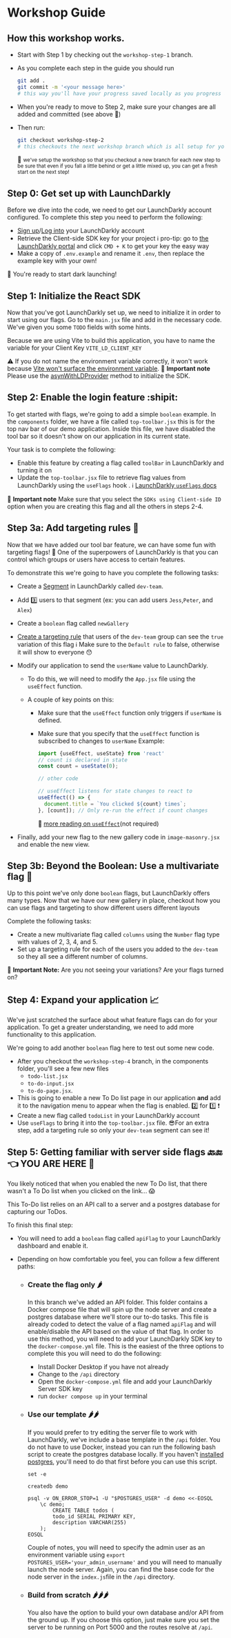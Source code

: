 # Workshop Guide



## How this workshop works. 

- Start with Step 1 by checking out the `workshop-step-1` branch. 

- As you complete each step in the guide you should run
  ````bash
  git add .
  git commit -m '<your message here>'
  # this way you'll have your progress saved locally as you progress and you can come back to each branch later
  ````

- When you're ready to move to Step 2, make sure your changes are all added and committed (see above :eyes:)

- Then run:
  ```bash
  git checkout workshop-step-2
  # this checkouts the next workshop branch which is all setup for you start the next step! 
  ```

  :information_desk_person: <small>we've setup the workshop so that you checkout a new branch for each new step to be sure that even if you fall a little behind or get a little mixed up, you can get a fresh start on the next step!</small>



## Step 0: Get set up with LaunchDarkly 

Before we dive into the code, we need to get our LaunchDarkly account configured. To complete this step you need to perform the following:
* [Sign up](https://launchdarkly.com/pricing/)/[Log into](https://app.launchdarkly.com/) your LaunchDarkly account
* Retrieve the Client-side SDK key for your project
  :information_source: pro-tip: go to [the LaunchDarkly portal](https://app.launchdarkly.com/) and click `CMD + K` to get your key the easy way
* Make a copy of  `.env.example` and rename it `.env`, then replace the example key with your own!

:rocket: You're ready to start dark launching!



## Step 1: Initialize the React SDK

Now that you've got LaunchDarkly set up, we need to initialize it in order to start using our flags. 
Go to the `main.jsx` file and add in the necessary code. We've given you some `TODO` fields with some hints. 

Because we are using Vite to build this application, you have to name the variable for your Client Key `VITE_LD_CLIENT_KEY`

:warning: If you do not name the environment variable correctly, it won't work because [Vite won't surface the environment variable](https://vitejs.dev/config/#environment-variables).
:information_desk_person: **Important note** Please use the [asynWithLDProvider](https://docs.launchdarkly.com/sdk/client-side/react/react-web#initializing-using-asyncwithldprovider) method to initialize the SDK.



## Step 2: Enable the login feature :shipit:

To get started with flags, we're going to add a simple `boolean` example. 
In the `components` folder, we have a file called `top-toolbar.jsx` this is for the top nav bar of our demo application. 
Inside this file, we have disabled the tool bar so it doesn't show on our application in its current state. 

Your task is to complete the following:

* Enable this feature by creating a flag called `toolBar` in LaunchDarkly and turning it on
* Update the `top-toolbar.jsx` file to retrieve flag values from LaunchDarkly using the `useFlags` hook .
  :information_source: [LaunchDarkly `useFlags` docs](https://docs.launchdarkly.com/sdk/client-side/react/react-web#hooks)

:information_desk_person: **Important note** Make sure that you select the `SDKs using Client-side ID` option when you are creating this flag and all the others in steps 2-4. 



## Step 3a: Add targeting rules 🎯

Now that we have added our tool bar feature, we can have some fun with targeting flags! :tada:
One of the superpowers of LaunchDarkly is that you can control which groups or users have access to certain features. 

To demonstrate this we're going to have you complete the following tasks:

* Create a [Segment](https://docs.launchdarkly.com/home/users/segments) in LaunchDarkly called `dev-team`. 
* Add :three: users to that segment (ex: you can add users `Jess`,`Peter`, and `Alex`)
* Create a `boolean` flag called `newGallery`
* [Create a targeting rule](https://docs.launchdarkly.com/home/flags/targeting-rules) that users of the `dev-team` group can see the `true` variation of this flag
  :information_source: Make sure to the `Default rule` to false, otherwise it will show to everyone :hushed: 
* Modify our application to send the `userName` value to LaunchDarkly. 

  * To do this, we will need to modify the `App.jsx` file using the `useEffect` function. 
  * A couple of key points on this: 

    * Make sure that the `useEffect` function only triggers if  `userName` is defined. 
    * Make sure that you specify that the `useEffect` function is subscribed to changes to `userName` 
      Example:

      ```javascript
      import {useEffect, useState} from 'react'
      // count is declared in state
      const count = useState(0);
      
      // other code
      
      // useEffect listens for state changes to react to
      useEffect(() => {
        document.title = `You clicked ${count} times`;
      }, [count]); // Only re-run the effect if count changes
      ```

      :information_desk_person: [more reading on `useEffect`](https://reactjs.org/docs/hooks-effect.html)(not required)

* Finally, add your new flag to the new gallery code in `image-masonry.jsx` and enable the new view.



## Step 3b: Beyond the Boolean: Use a multivariate flag 🤯

Up to this point we've only done `boolean` flags, but LaunchDarkly offers many types. 
Now that we have our new gallery in place, checkout how you can use flags and targeting to show different users different layouts 

Complete the following tasks:

* Create a new multivariate flag called `columns` using the  `Number` flag type with values of 2, 3, 4, and 5.  
* Set up a targeting rule for each of the users you added to the `dev-team` so they all see a different number of columns.

:information_desk_person: **Important Note:** Are you not seeing your variations? Are your flags turned on?    



## Step 4:  Expand your application 📈

We've just scratched the surface about what feature flags can do for your application. 
To get a greater understanding, we need to add more functionality to this application. 

We're going to add another `boolean` flag here to test out some new code. 

- After you checkout the `workshop-step-4` branch, in the components folder, you'll see a few new files 
  - `todo-list.jsx`
  - `to-do-input.jsx` 
  - `to-do-page.jsx`. 
- This is going to enable a new To Do list page in our application **and** add it to the navigation menu to appear when the flag is enabled. :two: for :one: :exclamation:
- Create a new flag called `todoList` in your LaunchDarkly account
- Use `useFlags` to bring it into the `top-toolbar.jsx` file. 
  😎For an extra step, add a targeting rule so only your `dev-team` segment can see it! 



## Step 5: Getting familiar with server side flags :back::end: 👈 YOU ARE HERE 📍

You likely noticed that when you enabled the new To Do list, that there wasn't a To Do list when you clicked on the link... :scream:

This To-Do list relies on an API call to a server and a postgres database for capturing our ToDos. 

To finish this final step: 

- You will need to add a `boolean` flag called `apiFlag` to your LaunchDarkly dashboard and enable it. 

- Depending on how comfortable you feel, you can follow a few different paths: 

  - ### Create the flag only :hot_pepper:

    In this branch we've added an API folder. This folder contains a Docker compose file that will spin up the node server and create a postgres database where we'll store our to-do tasks. This file is already coded to detect the value of a flag named `apiFlag` and will enable/disable the API based on the value of that flag. In order to use this method, you will need to add your LaunchDarkly SDK key to the `docker-compose.yml` file. This is the easiest of the three options to complete this you will need to do the following:

    * Install Docker Desktop if you have not already 
    * Change to the `/api` directory 
    * Open the `docker-compose.yml` file and add your LaunchDarkly Server SDK key
    * run `docker compose up` in your terminal

  - ### Use our template :hot_pepper::hot_pepper:

    If you would prefer to try editing the server file to work with LaunchDarkly, we've include a base template in the `/api` folder. You do not have to use Docker, instead you can run the following bash script to create the postgres database locally. If you haven't [installed postgres](https://www.postgresql.org/download/), you'll need to do that first before you can use this script.

    ```
    set -e
    
    createdb demo
    
    psql -v ON_ERROR_STOP=1 -U "$POSTGRES_USER" -d demo <<-EOSQL
    	\c demo;
    		CREATE TABLE todos (
      		todo_id SERIAL PRIMARY KEY, 
      		description VARCHAR(255)
    	);
    EOSQL
    ```

    Couple of notes, you will need to specify the admin user as an environment variable using `export POSTGRES_USER='your_admin_username'` and you will need to manually launch the node server. Again, you can find the base code for the node server in the `index.js`file in the `/api` directory.

  - ### Build from scratch :hot_pepper::hot_pepper::hot_pepper:

    You also have the option to build your own database and/or API from the ground up. If you choose this option, just make sure you set the server to be running on Port 5000 and the routes resolve at `/api`.
